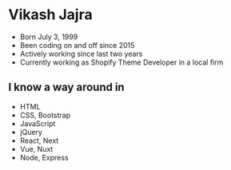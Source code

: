 # Vikash Jajra
- Born July 3, 1999
- Been coding on and off since 2015
- Actively working since last two years
- Currently working as Shopify Theme Developer in a local firm

## I know a way around in
- HTML
- CSS, Bootstrap
- JavaScript
- jQuery
- React, Next
- Vue, Nuxt
- Node, Express
<!---
vikashjajra/vikashjajra is a ✨ special ✨ repository because its `README.md` (this file) appears on your GitHub profile.
You can click the Preview link to take a look at your changes.
--->

